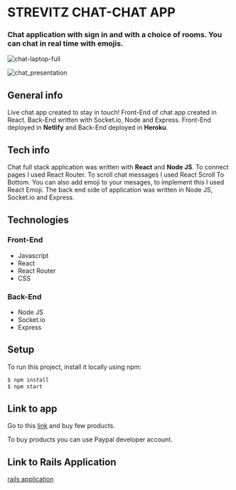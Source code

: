 # STREVITZ CHAT-CHAT APP

### Chat application with sign in and with a choice of rooms. You can chat in real time with emojis.

![chat-laptop-full](https://user-images.githubusercontent.com/61030079/89400314-04ea4080-d714-11ea-9803-f9920565a18f.png)

![chat_presentation](https://user-images.githubusercontent.com/61030079/89347735-9c677900-d6ab-11ea-9950-a8fa80cee102.png)

## General info

Live chat app created to stay in touch! Front-End of chat app created in React.
Back-End written with Socket.io, Node and Express.
Front-End deployed in **Netlify** and Back-End deployed in **Heroku**.

## Tech info

Chat full stack application was written with **React** and **Node JS**. To connect pages I used React Router. To scroll chat messages I used React Scroll To Bottom. You can also add emoji to your mesages, to implement this I used React Emoji.
The back end side of application was written in Node JS, Socket.io and Express.

## Technologies

### Front-End
- Javascript
- React
- React Router
- CSS

### Back-End
- Node JS
- Socket.io
- Express

## Setup

To run this project, install it locally using npm:

```sh
$ npm install
$ npm start
```

## Link to app

Go to this [link](https://strevitz-chat.netlify.app/) and buy few products.

To buy products you can use Paypal developer account.

## Link to Rails Application

[rails application](https://github.com/Strevitz/strevitz-chat)
